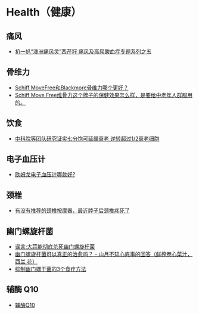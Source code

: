# Health（健康）

## 痛风
* [扒一扒“澳洲痛风灵”西芹籽 痛风及高尿酸血症专题系列之五](https://www.sohu.com/a/167284469_387820)

## 骨维力
* [Schiff MoveFree和Blackmore骨维力哪个更好？](https://www.zhihu.com/question/278726830)
* [Schiff Move Free维骨力这个牌子的保健效果怎么样，是要给中老年人群服用的。](https://www.zhihu.com/question/46399868)

## 饮食
* [中科院等团队研究证实七分饱可延缓衰老 逆转超过1/2衰老细胞](https://www.sohu.com/a/385608566_100191015)

## 电子血压计
* [欧姆龙电子血压计哪款好?](https://www.zhihu.com/question/21257211)

## 颈椎
* [有没有推荐的颈椎按摩器，最近脖子后颈椎疼死了](https://v2ex.com/t/662588)

## 幽门螺旋杆菌
* [谣言:大蒜能彻底杀死幽门螺旋杆菌](https://zhuanlan.zhihu.com/p/107143822)
* [幽门螺旋杆菌可以真正的治愈吗？ - 山月不知心底事的回答（鲜榨卷心菜汁，西兰
花）](https://www.zhihu.com/question/33282310/answer/950399570)
* [抑制幽门螺干菌的3个食疗方法](http://www.360doc.com/content/16/0915/22/33737200_591141315.shtml)

## 辅酶 Q10
* [辅酶Q10](https://www.zhihu.com/topic/20321179/intro)

